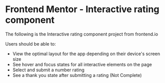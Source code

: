 # Frontend Mentor - Interactive rating component

The following is the Interactive rating component project from frontend.io


Users should be able to:

- View the optimal layout for the app depending on their device's screen size
- See hover and focus states for all interactive elements on the page
- Select and submit a number rating
- See a thank you state after submitting a rating (Not Complete)


